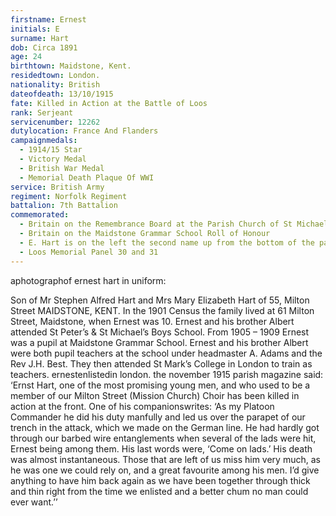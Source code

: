```yaml
---
firstname: Ernest
initials: E
surname: Hart
dob: Circa 1891
age: 24
birthtown: Maidstone, Kent.
residedtown: London.
nationality: British
dateofdeath: 13/10/1915
fate: Killed in Action at the Battle of Loos
rank: Serjeant
servicenumber: 12262
dutylocation: France And Flanders
campaignmedals:
  - 1914/15 Star
  - Victory Medal
  - British War Medal
  - Memorial Death Plaque Of WWI
service: British Army
regiment: Norfolk Regiment
battalion: 7th Battalion 
commemorated:
  - Britain on the Remembrance Board at the Parish Church of St Michael & All Angels, Maidstone
  - Britain on the Maidstone Grammar School Roll of Honour
  - E. Hart is on the left the second name up from the bottom of the page.
  - Loos Memorial Panel 30 and 31
---
```

aphotographof ernest hart in uniform:

Son of Mr Stephen Alfred Hart and Mrs Mary Elizabeth Hart of 55, Milton Street 
MAIDSTONE, KENT. In the 1901 Census the family lived at 61 Milton Street, Maidstone, 
when Ernest was 10. Ernest and his brother Albert attended St Peter’s & St Michael’s Boys
School. From 1905 – 1909 Ernest was a pupil at Maidstone Grammar School. Ernest and 
his brother Albert were both pupil teachers at the school under headmaster A. Adams and 
the Rev J.H. Best. They then attended St Mark’s College in London to train as teachers. 
ernestenlistedin london. the november 1915 parish magazine said: 
‘Ernst Hart, one of the most promising young men, and who used to be a member of our 
Milton Street (Mission Church) Choir has been killed in action at the front. One of his 
companionswrites: ‘As my Platoon Commander he did his duty manfully and led us over 
the parapet of our trench in the attack, which we made on the German line. He had hardly 
got through our barbed wire entanglements when several of the lads were hit, Ernest being
among them. His last words were, ‘Come on lads.’ His death was almost instantaneous. 
Those that are left of us miss him very much, as he was one we could rely
on, and a great favourite among his men. I’d give anything to have him back again as we 
have been together through thick and thin right from the time we enlisted and a better 
chum no man could ever want.’’



